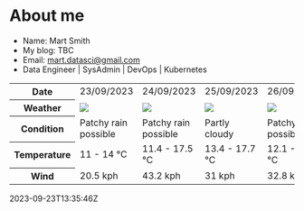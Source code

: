 # About me

- Name: Mart Smith
- My blog: TBC
- Email: [mart.datasci@gmail.com](mailto:mart.datasci6@gmail.com)
- Data Engineer | SysAdmin | DevOps | Kubernetes


<table>
    <tr>
        <th>Date</th>
        <td>23/09/2023</td><td>24/09/2023</td><td>25/09/2023</td><td>26/09/2023</td><td>27/09/2023</td><td>28/09/2023</td><td>29/09/2023</td>
    </tr>
    <tr>
        <th>Weather</th>
        <td><img src="https://cdn.weatherapi.com/weather/64x64/day/176.png"/></td><td><img src="https://cdn.weatherapi.com/weather/64x64/day/176.png"/></td><td><img src="https://cdn.weatherapi.com/weather/64x64/day/116.png"/></td><td><img src="https://cdn.weatherapi.com/weather/64x64/day/176.png"/></td><td><img src="https://cdn.weatherapi.com/weather/64x64/day/302.png"/></td><td><img src="https://cdn.weatherapi.com/weather/64x64/day/176.png"/></td><td><img src="https://cdn.weatherapi.com/weather/64x64/day/116.png"/></td>
    </tr>
    <tr>
        <th>Condition</th>
        <td width="200px">Patchy rain possible</td><td width="200px">Patchy rain possible</td><td width="200px">Partly cloudy</td><td width="200px">Patchy rain possible</td><td width="200px">Moderate rain</td><td width="200px">Patchy rain possible</td><td width="200px">Partly cloudy</td>
    </tr>
    <tr>
        <th>Temperature</th>
        <td>11 -  14 °C</td><td>11.4 -  17.5 °C</td><td>13.4 -  17.7 °C</td><td>12.1 -  16.3 °C</td><td>11 -  14.8 °C</td><td>9.7 -  14.9 °C</td><td>10.8 -  15.2 °C</td>
    </tr>
    <tr>
        <th>Wind</th>
        <td>20.5 kph</td><td>43.2 kph</td><td>31 kph</td><td>32.8 kph</td><td>26.3 kph</td><td>32.4 kph</td><td>27.4 kph</td>
    </tr>
</table>


2023-09-23T13:35:46Z

